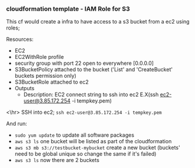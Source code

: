 ### cloudformation template  - IAM Role for S3

This cf would create a infra to have access to a s3 bucket from a ec2 using roles;

Resources:
- EC2
- EC2WithRole profile 
- security group with port 22 open to everywhere [0.0.0.0]
- S3BucketPolicy attached to the bucket ('List' and 'CreateBucket' buckets permission only)
- S3BucketRole attached to ec2
- Outputs
     - Description: EC2 connect string to ssh into ec2 E.X(ssh ec2-user@3.85.172.254 -i tempkey.pem)


<\hr> 
SSH into ec2; 
`ssh ec2-user@3.85.172.254 -i tempkey.pem`

And run:
- `sudo yum update` to update all software packages
- `aws s3 ls` one bucket will be listed as part of the cloudformation
- `aws s3 mb s3://testbucket-mybucket` create a new bucket (buckets' need to be global unique so change the same if it's failed)
- `aws s3 ls` now there are 2 buckets
